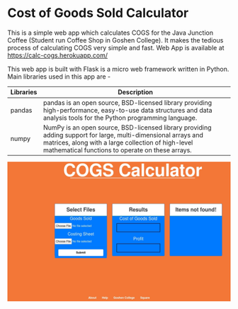 # Cost of Goods Sold Calculator
This is a simple web app which calculates COGS for the Java Junction Coffee (Student run Coffee Shop in Goshen College). It makes the 
tedious process of calculating COGS very simple and fast. Web App is available at https://calc-cogs.herokuapp.com/

This web app is built with Flask is a micro web framework written in Python. Main libraries used in this app are -   

| Libraries | Description |
| -----------| ------------|
| pandas     | pandas is an open source, BSD-licensed library providing high-performance, easy-to-use data structures and data analysis tools for the Python programming language.|
| numpy| NumPy is an open source, BSD-licensed library providing adding support for large, multi-dimensional arrays and matrices, along with a large collection of high-level mathematical functions to operate on these arrays. |

![Screenshot](https://github.com/kartikeyas00/calc-cogs-flask/blob/master/screenshot/screenshot.jpeg)
